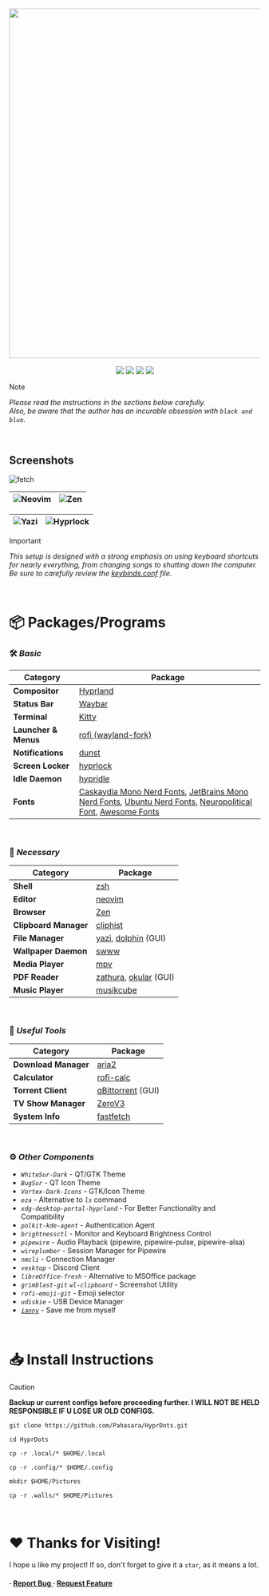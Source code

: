 <h3 align="center">
	<img src="https://github.com/user-attachments/assets/8c6f77b5-5421-4e92-b02c-bca0fd098b94" width="700"/><br/>
</h3>

<p align="center">
    <a href="https://github.com/Pahasara/HyprDots/stargazers"><img src="https://img.shields.io/github/stars/Pahasara/HyprDots?colorA=32302f&colorB=7244b3&style=for-the-badge"></a>
    <a href="https://hyprland.org"><img src="https://img.shields.io/badge/Arch-Hyprland-blue.svg?style=for-the-badge&labelColor=32302f&color=258598"></a> 
    <a href="https://github.com/Pahasara/HyprDots/last-commit"><img src="https://img.shields.io/github/last-commit/Pahasara/HyprDots?colorA=32302f&colorB=05aa57&style=for-the-badge"></a>
    <a href="https://github.com/Pahasara/HyprDots/repo-size"><img src="https://img.shields.io/github/repo-size/Pahasara/HyprDots?colorA=32302f&colorB=b16286&style=for-the-badge"></a> 
</p>

> [!NOTE]
> _Please read the instructions in the sections below carefully._  
> _Also, be aware that the author has an incurable obsession with `black and blue`._
<br>

## Screenshots
![fetch](https://github.com/user-attachments/assets/ccab2535-04f1-44ce-826d-1ea664a6fc57)

| ![Neovim](https://github.com/user-attachments/assets/7c7e2449-a5ce-4685-9a7b-12aafbeb8b76) | ![Zen](https://github.com/user-attachments/assets/296e750d-7424-41b9-8bdf-e2536eb49a18) |
|--|--|

| ![Yazi](https://github.com/user-attachments/assets/6cfa71af-3bae-48f7-a3b7-3ec4768d538d) | ![Hyprlock](https://github.com/user-attachments/assets/96c451da-1ced-466d-8cea-3d11af68be8c) |
|--|--|

> [!IMPORTANT]
> _This setup is designed with a strong emphasis on using keyboard shortcuts for nearly everything, from changing songs to shutting down the computer. Be sure to carefully review the [keybinds.conf](https://github.com/Pahasara/HyprDots/blob/main/.config/hypr/keybinds.conf) file._
<br>

# 📦 Packages/Programs

### 🛠️ _Basic_

| **Category**               | **Package**                                                                                                                                                                     |
| -------------------------- | --------------------------------------------------------------------------------------------------------------------------------------------------------------------------------- |
| **Compositor**              | [Hyprland](https://hyprland.org)                                                                                                                                                |
| **Status Bar**              | [Waybar](https://github.com/Alexays/Waybar)                                                                                                                                     |
| **Terminal**                | [Kitty](https://github.com/kovidgoyal/kitty)                                                                                                                                    |
| **Launcher & Menus** | [rofi (wayland-fork)](https://archlinux.org/packages/extra/x86_64/rofi-wayland/)                                                                                                 |
| **Notifications**           | [dunst](https://github.com/dunst-project/dunst)                                                                                                                                 |
| **Screen Locker**           | [hyprlock](https://github.com/hyprwm/hyprlock)                                                                                                                                  |
| **Idle Daemon**             | [hypridle](https://github.com/hyprwm/hypridle)                                                                                                                                  |
| **Fonts**                   | [Caskaydia Mono Nerd Fonts](https://archlinux.org/packages/extra/any/ttf-cascadia-mono-nerd), [JetBrains Mono Nerd Fonts](https://archlinux.org/packages/extra/any/ttf-jetbrains-mono-nerd), [Ubuntu Nerd Fonts](https://archlinux.org/packages/extra/any/ttf-ubuntu-nerd), [Neuropolitical Font](https://www.dafont.com/neuropolitical.font), [Awesome Fonts](https://archlinux.org/packages/extra/any/ttf-font-awesome/) |
<br>

### 🔧 _Necessary_

| **Category**                | **Package**                                                                                                                                                                     |
| --------------------------- | -------------------------------------------------------------------------------------------------------------------------------------------------------------------------------- |
| **Shell**                   | [zsh](https://www.zsh.org/)                                                                                                                                                     |
| **Editor**                  | [neovim](https://github.com/neovim/neovim)                                                                                                                                      |
| **Browser**                  | [Zen](https://github.com/zen-browser/desktop)                                                                                                                          |
| **Clipboard Manager**        | [cliphist](https://github.com/sentriz/cliphist)                                                                                                                                 |
| **File Manager**             | [yazi](https://github.com/sxyazi/yazi), [dolphin](https://github.com/KDE/dolphin) (GUI)                                                                                         |
| **Wallpaper Daemon**         | [swww](https://github.com/LGFae/swww)                                                                                                                                           |
| **Media Player**             | [mpv](https://github.com/mpv-player/mpv)                                                                                                                                        |
| **PDF Reader**               | [zathura](https://github.com/pwmt/zathura), [okular](https://github.com/KDE/okular) (GUI)                                                                                                                                     |
| **Music Player**       | [musikcube](https://github.com/clangen/musikcube)                                                                                                                               |
<br>

### 🌟 _Useful Tools_

| **Category**                | **Package**                                                                                                                                                                     |
| --------------------------- | -------------------------------------------------------------------------------------------------------------------------------------------------------------------------------- |
| **Download Manager**   | [aria2](https://github.com/aria2/aria2)                                                                                                                                         |
| **Calculator**               | [rofi-calc](https://github.com/svenstaro/rofi-calc)                                                                                                                             |
| **Torrent Client**     | [qBittorrent](https://github.com/qbittorrent/qBittorrent) (GUI)                                                                                                                       |
| **TV Show Manager**    | [ZeroV3](https://github.com/Pahasara/ZeroV3)                                                                                                                                    |
| **System Info**              | [fastfetch](https://github.com/fastfetch-cli/fastfetch)                                                                                                                              |
<br>

### ⚙️ _Other Components_

- _`WhiteSur-Dark`_ - QT/GTK Theme
- _`BugSur`_ - QT Icon Theme
- _`Vortex-Dark-Icons`_ - GTK/Icon Theme
- _`eza`_ - Alternative to _`ls`_ command
- _`xdg-desktop-portal-hyprland`_ - For Better Functionality and Compatibility
- _`polkit-kde-agent`_ - Authentication Agent
- _`brightnessctl`_ - Monitor and Keyboard Brightness Control
- _`pipewire`_ - Audio Playback (pipewire, pipewire-pulse, pipewire-alsa)
- _`wireplumber`_ - Session Manager for Pipewire
- _`nmcli`_ - Connection Manager
- _`vesktop`_ - Discord Client
- _`libreOffice-fresh`_ - Alternative to MSOffice package
- _`grimblast-git`_ _`wl-clipboard`_ - Screenshot Utility
- _`rofi-emoji-git`_ - Emoji selector
- _`udiskie`_ - USB Device Manager
- _[`ianny`](https://github.com/zefr0x/ianny)_ - Save me from myself
<br>

# 📥 Install Instructions

> [!CAUTION]
> **Backup ur current configs before proceeding further. I WILL NOT BE HELD RESPONSIBLE IF U LOSE UR OLD CONFIGS.**

```
git clone https://github.com/Pahasara/HyprDots.git
```

```
cd HyprDots
```

```
cp -r .local/* $HOME/.local
```

```
cp -r .config/* $HOME/.config
```

```
mkdir $HOME/Pictures
```

```
cp -r .walls/* $HOME/Pictures
```
<br>


# ❤️ Thanks for Visiting!
I hope u like my project! If so, don't forget to give it a `star`, as it means a lot.

<h4> <span>· </span> <a href="https://github.com/Pahasara/HyprDots/issues"> Report Bug </a> <span> · </span> <a href="https://github.com/Pahasara/HyprDots/issues"> Request Feature </a> </h4>
